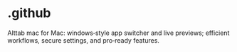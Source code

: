 # .github
Alttab mac for Mac: windows‑style app switcher and live previews; efficient workflows, secure settings, and pro‑ready features.
